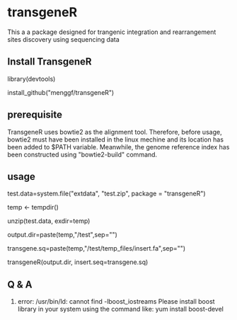 # transgeneR
This a a package designed for trangenic integration and rearrangement sites discovery using sequencing data

## Install TransgeneR
library(devtools)

install_github("menggf/transgeneR")

## prerequisite

TransgeneR uses bowtie2 as the alignment tool. Therefore, before usage, bowtie2 must have been installed
in the linux mechine and its location has been added to $PATH variable. Meanwhile, the genome reference
index has been constructed using "bowtie2-build" command.

## usage
test.data=system.file("extdata", "test.zip", package = "transgeneR")

temp <- tempdir()

unzip(test.data, exdir=temp)

output.dir=paste(temp,"/test",sep="")

transgene.sq=paste(temp,"/test/temp_files/insert.fa",sep="")

transgeneR(output.dir,  insert.seq=transgene.sq)

## Q & A
1. error: /usr/bin/ld: cannot find -lboost_iostreams
Please install boost library in your system using the command like:
yum install boost-devel
